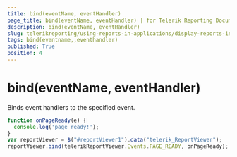 ```yaml
---
title: bind(eventName, eventHandler)
page_title: bind(eventName, eventHandler) | for Telerik Reporting Documentation
description: bind(eventName, eventHandler)
slug: telerikreporting/using-reports-in-applications/display-reports-in-applications/web-application/html5-report-viewer/api-reference/reportviewer/methods/bind(eventname,-eventhandler)
tags: bind(eventname,,eventhandler)
published: True
position: 4
---
```


# bind(eventName, eventHandler)

Binds event handlers to the specified event. 

    
````js
function onPageReady(e) {
  console.log('page ready!');
}
var reportViewer = $("#reportViewer1").data("telerik_ReportViewer");
reportViewer.bind(telerikReportViewer.Events.PAGE_READY, onPageReady);
````

